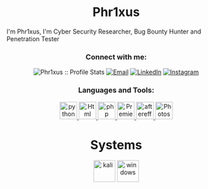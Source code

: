 <h1 align="center">Phr1xus</h3>

I'm Phr1xus, I'm Cyber Security Researcher, Bug Bounty Hunter and Penetration Tester

<h3 align="center">Connect with me:</h3>

<p align="center">
<img src="https://komarev.com/ghpvc/?username=Phr1xus&color=green" alt="Phr1xus :: Profile Stats"></a>
<a href="mailto:Phr1xus@riseup.net"><img alt="Email" src="https://img.shields.io/badge/Email-Phr1xus@riseup.net-blue?style=flat&logo=gmail"></a>
<a href="https://linkedin.com/in/Phr1xus/" target="_blank"><img alt="LinkedIn" src="https://img.shields.io/badge/LinkedIn-@Phr1xus-blue?style=flat&logo=linkedin"></a>
<a href="https://www.instagram.com/ahmettark48/"><img alt="Instagram" src="https://img.shields.io/badge/Instagram-ahmettark48-black?style=flat&logo=instagram"></a>
</p>

<h3 align="center">Languages and Tools:</h3>
<p align="center"> <a href="https://www.python.org/" target="_blank"> <img src="https://cdn-icons-png.flaticon.com/512/2570/2570575.png" alt="python" width="40" height="40"/> </a> <a href="https://www.w3schools.com/" target="_blank"> <img src="https://cdn-icons-png.flaticon.com/512/5968/5968267.png" alt="Html" width="40" height="40"/> </a> <a href="https://www.php.net/" target="_blank"> <img src="https://cdn-icons-png.flaticon.com/512/528/528261.png" alt="php" width="40" height="40"/> </a> <a href="https://www.adobe.com/tr/products/premiere.html" target="_blank"> <img src="https://cdn-icons-png.flaticon.com/512/5611/5611084.png" alt="Premiere" width="40" height="40"/> </a><a href="https://www.adobe.com/tr/products/aftereffects.html" target="_blank"> <img src="https://cdn-icons-png.flaticon.com/512/5968/5968428.png" alt="aftereffects" width="40" height="40"/> </a> <a href="https://www.adobe.com/tr/products/photoshop.html" target="_blank"> <img src="https://cdn-icons-png.flaticon.com/512/5968/5968520.png" alt="Photoshop" width="40" height="40"/> </a> </p>


<h1 align="center">Systems</h3>

<p align="center">
      <img src="https://img.shields.io/badge/-Kali%20Linux-181717?style=flat-square&logo=kali-linux" alt="kali" height="50px"/>
      <img src="https://img.shields.io/badge/-Windows%2011-181717?style=flat-square&logo=windows-11" alt="windows" height="50px"/>
</p>
